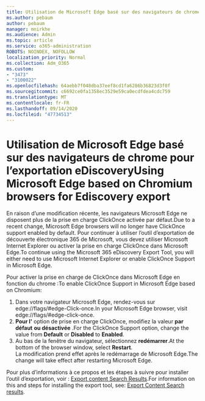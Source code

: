 ```yaml
---
title: Utilisation de Microsoft Edge basé sur des navigateurs de chrome pour l’exportation eDiscovery
ms.author: pebaum
author: pebaum
manager: mnirkhe
ms.audience: Admin
ms.topic: article
ms.service: o365-administration
ROBOTS: NOINDEX, NOFOLLOW
localization_priority: Normal
ms.collection: Adm_O365
ms.custom:
- "3473"
- "3100022"
ms.openlocfilehash: 64aebb7f048dba37eef8cd1fa6286b36823d3f0f
ms.sourcegitcommit: c6692ce0fa1358ec3529e59ca0ecdfdea4cdc759
ms.translationtype: MT
ms.contentlocale: fr-FR
ms.lasthandoff: 09/14/2020
ms.locfileid: "47734513"
---
```

# <a name="using-microsoft-edge-based-on-chromium-browsers-for-ediscovery-export"></a><span data-ttu-id="21a04-102">Utilisation de Microsoft Edge basé sur des navigateurs de chrome pour l’exportation eDiscovery</span><span class="sxs-lookup"><span data-stu-id="21a04-102">Using Microsoft Edge based on Chromium browsers for Ediscovery export</span></span>

<span data-ttu-id="21a04-103">En raison d’une modification récente, les navigateurs Microsoft Edge ne disposent plus de la prise en charge ClickOnce activée par défaut.</span><span class="sxs-lookup"><span data-stu-id="21a04-103">Due to a recent change, Microsoft Edge browsers will no longer have ClickOnce support enabled by default.</span></span> <span data-ttu-id="21a04-104">Pour continuer à utiliser l’outil d’exportation de découverte électronique 365 de Microsoft, vous devez utiliser Microsoft Internet Explorer ou activer la prise en charge ClickOnce dans Microsoft Edge.</span><span class="sxs-lookup"><span data-stu-id="21a04-104">To continue using the Microsoft 365 eDiscovery Export Tool, you will either need to use Microsoft Internet Explorer or enable ClickOnce Support in Microsoft Edge.</span></span> 

<span data-ttu-id="21a04-105">Pour activer la prise en charge de ClickOnce dans Microsoft Edge en fonction du chrome :</span><span class="sxs-lookup"><span data-stu-id="21a04-105">To enable ClickOnce Support in Microsoft Edge based on Chromium:</span></span> 
1. <span data-ttu-id="21a04-106">Dans votre navigateur Microsoft Edge, rendez-vous sur edge://flags/#edge-Click-once.</span><span class="sxs-lookup"><span data-stu-id="21a04-106">In your Microsoft Edge browser, visit edge://flags/#edge-click-once.</span></span>
2. <span data-ttu-id="21a04-107">**Pour l'** option de prise en charge ClickOnce, modifiez la valeur **par défaut** **ou désactivée** .</span><span class="sxs-lookup"><span data-stu-id="21a04-107">For the ClickOnce Support option, change the value from **Default** or **Disabled** to **Enabled**.</span></span> 
3. <span data-ttu-id="21a04-108">Au bas de la fenêtre du navigateur, sélectionnez **redémarrer**.</span><span class="sxs-lookup"><span data-stu-id="21a04-108">At the bottom of the browser window, select **Restart**.</span></span> <br>
 <span data-ttu-id="21a04-109">La modification prend effet après le redémarrage de Microsoft Edge.</span><span class="sxs-lookup"><span data-stu-id="21a04-109">The change will take effect after restarting Microsoft Edge.</span></span> 

<span data-ttu-id="21a04-110">Pour plus d’informations à ce propos et les étapes à suivre pour installer l’outil d’exportation, voir : [ Export content Search Results](https://docs.microsoft.com/microsoft-365/compliance/export-search-results).</span><span class="sxs-lookup"><span data-stu-id="21a04-110">For information on this and steps for installing the  export tool, see: [ Export Content Search results](https://docs.microsoft.com/microsoft-365/compliance/export-search-results).</span></span>